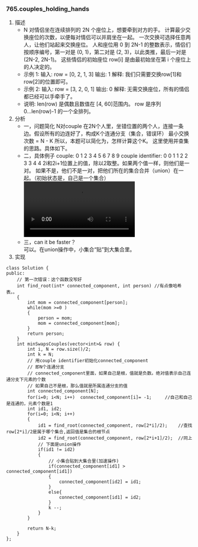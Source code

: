 
### 765.couples_holding_hands
1. 描述
    - N 对情侣坐在连续排列的 2N 个座位上，想要牵到对方的手。 计算最少交换座位的次数，以便每对情侣可以并肩坐在一起。 一次交换可选择任意两人，让他们站起来交换座位。
    人和座位用 0 到 2N-1 的整数表示，情侣们按顺序编号，第一对是 (0, 1)，第二对是 (2, 3)，以此类推，最后一对是 (2N-2, 2N-1)。
    这些情侣的初始座位  row[i] 是由最初始坐在第 i 个座位上的人决定的。
    - 示例 1:
    输入: row = [0, 2, 1, 3]
    输出: 1
    解释: 我们只需要交换row[1]和row[2]的位置即可。
    - 示例 2:
    输入: row = [3, 2, 0, 1]
    输出: 0
    解释: 无需交换座位，所有的情侣都已经可以手牵手了。
    - 说明:
    len(row) 是偶数且数值在 [4, 60]范围内。
    row 是序列 0...len(row)-1 的一个全排列。
2. 分析
    - 一，问题简化
    N对couple
    在2N个人里，坐错位置的两个人，连接一条边。假设所有的边连好了，构成K个连通分支（集合，错误环）
    最小交换次数 = N - K
    所以，本题可以简化为，怎样计算这个K。
    这里使用并查集的思路。具体如下。
    - 二，具体例子
    couple:              0 1 2 3 4 5 6 7 8 9
    couple identifier:   0 0 1 1 2 2 3 3 4 4 
    2i和2i+1位置上的值，除以2取整。如果两个值一样，则他们是一对。
    如果不是，他们不是一对，把他们所在的集合合并（union）在一起。（初始状态是，自己是一个集合）
    ![765_holdingHands](https://img-1300025586.cos.ap-shanghai.myqcloud.com/765_holdingHands.webm)
    - 三，can it be faster？    
        可以。在union操作中，小集合“贴”到大集合里。
3. 实现
```
class Solution {
public:
    // 第一次错误：这个函数没写好
    int find_root(int* connected_component, int person) //有点像哈希表。。
    {
        int mom = connected_component[person];        
        while(mom >=0 ) 
        {
            person = mom;
            mom = connected_component[mom];
        }
        return person;
    }
    int minSwapsCouples(vector<int>& row) {
        int i, N = row.size()/2;
        int k = N;
        // 用couple identifier初始化connected_component
        // 即N个连通分支  
        // connected_component里面，如果自己是根，值就是负数。绝对值表示自己连通分支下元素的个数
        // 如果自己不是根，那么值就是所属连通分支的值     
        int connected_component[N];
        for(i=0; i<N; i++)  connected_component[i]= -1;     //自己和自己是连通的，元素个数是1
        int id1, id2;
        for(i=0; i<N; i++)
        {
            id1 = find_root(connected_component, row[2*i]/2);    //查找row[2*i]/2是属于哪个集合,返回值是集合的根节点
            id2 = find_root(connected_component, row[2*i+1]/2);  //同上
            // 下面是union操作
            if(id1 != id2)
            {
                // 小集合贴到大集合里(加速操作)
                if(connected_component[id1] > connected_component[id1])
                {
                    connected_component[id2] = id1;
                }
                else{
                    connected_component[id1] = id2;
                }
                k --;
            }
        }

        return N-k;
    }
};
```